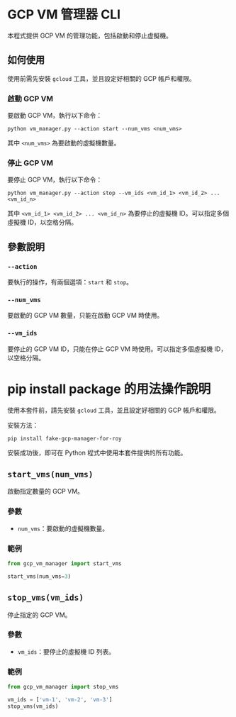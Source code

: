 # GCP VM 管理器 CLI

本程式提供 GCP VM 的管理功能，包括啟動和停止虛擬機。

## 如何使用

使用前需先安裝 `gcloud` 工具，並且設定好相關的 GCP 帳戶和權限。

### 啟動 GCP VM

要啟動 GCP VM，執行以下命令：

```
python vm_manager.py --action start --num_vms <num_vms>
```

其中 `<num_vms>` 為要啟動的虛擬機數量。

### 停止 GCP VM

要停止 GCP VM，執行以下命令：

```
python vm_manager.py --action stop --vm_ids <vm_id_1> <vm_id_2> ... <vm_id_n>
```

其中 `<vm_id_1> <vm_id_2> ... <vm_id_n>` 為要停止的虛擬機 ID。可以指定多個虛擬機 ID，以空格分隔。

## 參數說明

### `--action`

要執行的操作，有兩個選項：`start` 和 `stop`。

### `--num_vms`

要啟動的 GCP VM 數量，只能在啟動 GCP VM 時使用。

### `--vm_ids`

要停止的 GCP VM ID，只能在停止 GCP VM 時使用。可以指定多個虛擬機 ID，以空格分隔。




# pip install package 的用法操作說明

使用本套件前，請先安裝 `gcloud` 工具，並且設定好相關的 GCP 帳戶和權限。

安裝方法：

```
pip install fake-gcp-manager-for-roy
```

安裝成功後，即可在 Python 程式中使用本套件提供的所有功能。

## `start_vms(num_vms)`

啟動指定數量的 GCP VM。

### 參數

- `num_vms`：要啟動的虛擬機數量。

### 範例

```python
from gcp_vm_manager import start_vms

start_vms(num_vms=3)
```

## `stop_vms(vm_ids)`

停止指定的 GCP VM。

### 參數

- `vm_ids`：要停止的虛擬機 ID 列表。

### 範例

```python
from gcp_vm_manager import stop_vms

vm_ids = ['vm-1', 'vm-2', 'vm-3']
stop_vms(vm_ids)
```